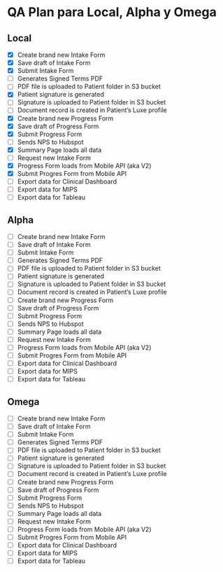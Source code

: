 # QA Plan para Local, Alpha y Omega

## Local

- [x] Create brand new Intake Form
- [x] Save draft of Intake Form
- [x] Submit Intake Form
- [ ] Generates Signed Terms PDF
- [ ] PDF file is uploaded to Patient folder in S3 bucket
- [x] Patient signature is generated
- [ ] Signature is uploaded to Patient folder in S3 bucket
- [ ] Document record is created in Patient’s Luxe profile
- [x] Create brand new Progress Form
- [x] Save draft of Progress Form
- [x] Submit Progress Form
- [ ] Sends NPS to Hubspot
- [x] Summary Page loads all data
- [ ] Request new Intake Form
- [x] Progress Form loads from Mobile API (aka V2)
- [x] Submit Progres Form from Mobile API
- [ ] Export data for Clinical Dashboard
- [ ] Export data for MIPS
- [ ] Export data for Tableau

## Alpha

- [ ] Create brand new Intake Form
- [ ] Save draft of Intake Form
- [ ] Submit Intake Form
- [ ] Generates Signed Terms PDF
- [ ] PDF file is uploaded to Patient folder in S3 bucket
- [ ] Patient signature is generated
- [ ] Signature is uploaded to Patient folder in S3 bucket
- [ ] Document record is created in Patient’s Luxe profile
- [ ] Create brand new Progress Form
- [ ] Save draft of Progress Form
- [ ] Submit Progress Form
- [ ] Sends NPS to Hubspot
- [ ] Summary Page loads all data
- [ ] Request new Intake Form
- [ ] Progress Form loads from Mobile API (aka V2)
- [ ] Submit Progres Form from Mobile API
- [ ] Export data for Clinical Dashboard
- [ ] Export data for MIPS
- [ ] Export data for Tableau

## Omega

- [ ] Create brand new Intake Form
- [ ] Save draft of Intake Form
- [ ] Submit Intake Form
- [ ] Generates Signed Terms PDF
- [ ] PDF file is uploaded to Patient folder in S3 bucket
- [ ] Patient signature is generated
- [ ] Signature is uploaded to Patient folder in S3 bucket
- [ ] Document record is created in Patient’s Luxe profile
- [ ] Create brand new Progress Form
- [ ] Save draft of Progress Form
- [ ] Submit Progress Form
- [ ] Sends NPS to Hubspot
- [ ] Summary Page loads all data
- [ ] Request new Intake Form
- [ ] Progress Form loads from Mobile API (aka V2)
- [ ] Submit Progres Form from Mobile API
- [ ] Export data for Clinical Dashboard
- [ ] Export data for MIPS
- [ ] Export data for Tableau